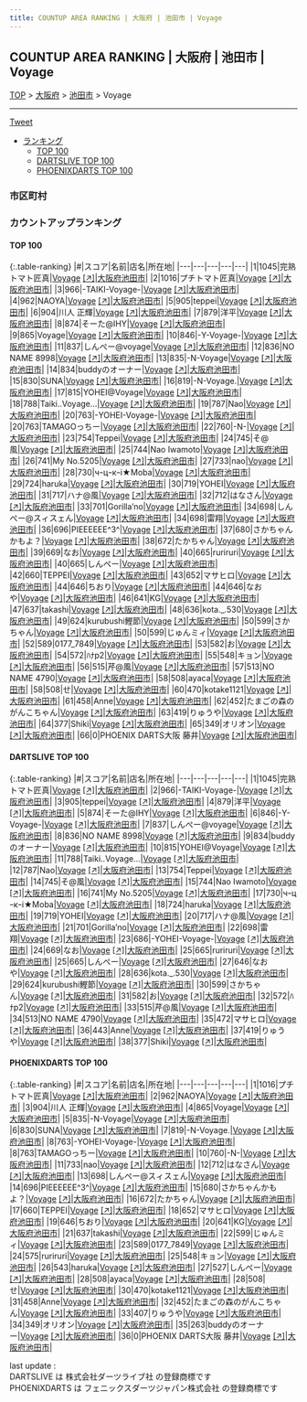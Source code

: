 ```yaml
---
title: COUNTUP AREA RANKING | 大阪府 | 池田市 | Voyage
---
```

## COUNTUP AREA RANKING | 大阪府 | 池田市 | Voyage

[TOP](/darts/rank/) > [大阪府](/darts/rank/大阪府/) > [池田市](/darts/rank/大阪府/池田市/) > Voyage

___

<a href="https://twitter.com/share?ref_src=twsrc%5Etfw" data-text="COUNTUP AREA RANKING | 大阪府池田市Voyage" class="twitter-share-button" data-hashtags="DARTSLIVE,PHOENIXDARTS,darts,ダーツ" data-show-count="false">Tweet</a>

* [ランキング](#カウントアップランキング)
    * [TOP 100](#top-100)
    * [DARTSLIVE TOP 100](#dartslive-top-100)
    * [PHOENIXDARTS TOP 100](#phoenixdarts-top-100)

### 市区町村

<ul>

</ul>

### カウントアップランキング

#### TOP 100



{:.table-ranking}
|#|スコア|名前|店名|所在地|
|---|---|---|---|---|
|1|1045|<span class="rank-name-dl">完熟トマト匠真</span>|<a href="/darts/rank/shops/df0504c7e46f555c0d9b047a20a7ba1e.html">Voyage</a> <a href="https://search.dartslive.com/jp/shop/df0504c7e46f555c0d9b047a20a7ba1e">[↗]</a>|<a href="/darts/rank/大阪府/池田市">大阪府池田市</a>|
|2|1016|<span class="rank-name-pd">プチトマト匠真</span>|<a href="/darts/rank/shops/91760.html">Voyage</a> <a href="https://vs.phoenixdarts.com/jp/shop/shopDetailInfo/s_91760?s_seq=91760">[↗]</a>|<a href="/darts/rank/大阪府/池田市">大阪府池田市</a>|
|3|966|<span class="rank-name-dl">-TAIKI-Voyage-</span>|<a href="/darts/rank/shops/df0504c7e46f555c0d9b047a20a7ba1e.html">Voyage</a> <a href="https://search.dartslive.com/jp/shop/df0504c7e46f555c0d9b047a20a7ba1e">[↗]</a>|<a href="/darts/rank/大阪府/池田市">大阪府池田市</a>|
|4|962|<span class="rank-name-pd">NAOYA</span>|<a href="/darts/rank/shops/91760.html">Voyage</a> <a href="https://vs.phoenixdarts.com/jp/shop/shopDetailInfo/s_91760?s_seq=91760">[↗]</a>|<a href="/darts/rank/大阪府/池田市">大阪府池田市</a>|
|5|905|<span class="rank-name-dl">teppei</span>|<a href="/darts/rank/shops/df0504c7e46f555c0d9b047a20a7ba1e.html">Voyage</a> <a href="https://search.dartslive.com/jp/shop/df0504c7e46f555c0d9b047a20a7ba1e">[↗]</a>|<a href="/darts/rank/大阪府/池田市">大阪府池田市</a>|
|6|904|<span class="rank-name-pd"><span class="pro-icon-pd"></span>川人 正輝</span>|<a href="/darts/rank/shops/91760.html">Voyage</a> <a href="https://vs.phoenixdarts.com/jp/shop/shopDetailInfo/s_91760?s_seq=91760">[↗]</a>|<a href="/darts/rank/大阪府/池田市">大阪府池田市</a>|
|7|879|<span class="rank-name-dl">洋平</span>|<a href="/darts/rank/shops/df0504c7e46f555c0d9b047a20a7ba1e.html">Voyage</a> <a href="https://search.dartslive.com/jp/shop/df0504c7e46f555c0d9b047a20a7ba1e">[↗]</a>|<a href="/darts/rank/大阪府/池田市">大阪府池田市</a>|
|8|874|<span class="rank-name-dl">そーた@IHY</span>|<a href="/darts/rank/shops/df0504c7e46f555c0d9b047a20a7ba1e.html">Voyage</a> <a href="https://search.dartslive.com/jp/shop/df0504c7e46f555c0d9b047a20a7ba1e">[↗]</a>|<a href="/darts/rank/大阪府/池田市">大阪府池田市</a>|
|9|865|<span class="rank-name-pd">Voyage</span>|<a href="/darts/rank/shops/91760.html">Voyage</a> <a href="https://vs.phoenixdarts.com/jp/shop/shopDetailInfo/s_91760?s_seq=91760">[↗]</a>|<a href="/darts/rank/大阪府/池田市">大阪府池田市</a>|
|10|846|<span class="rank-name-dl">-Y-Voyage-</span>|<a href="/darts/rank/shops/df0504c7e46f555c0d9b047a20a7ba1e.html">Voyage</a> <a href="https://search.dartslive.com/jp/shop/df0504c7e46f555c0d9b047a20a7ba1e">[↗]</a>|<a href="/darts/rank/大阪府/池田市">大阪府池田市</a>|
|11|837|<span class="rank-name-dl">しんぺー@voyage</span>|<a href="/darts/rank/shops/df0504c7e46f555c0d9b047a20a7ba1e.html">Voyage</a> <a href="https://search.dartslive.com/jp/shop/df0504c7e46f555c0d9b047a20a7ba1e">[↗]</a>|<a href="/darts/rank/大阪府/池田市">大阪府池田市</a>|
|12|836|<span class="rank-name-dl">NO NAME 8998</span>|<a href="/darts/rank/shops/df0504c7e46f555c0d9b047a20a7ba1e.html">Voyage</a> <a href="https://search.dartslive.com/jp/shop/df0504c7e46f555c0d9b047a20a7ba1e">[↗]</a>|<a href="/darts/rank/大阪府/池田市">大阪府池田市</a>|
|13|835|<span class="rank-name-pd">-N-Voyage</span>|<a href="/darts/rank/shops/91760.html">Voyage</a> <a href="https://vs.phoenixdarts.com/jp/shop/shopDetailInfo/s_91760?s_seq=91760">[↗]</a>|<a href="/darts/rank/大阪府/池田市">大阪府池田市</a>|
|14|834|<span class="rank-name-dl">buddyのオーナー</span>|<a href="/darts/rank/shops/df0504c7e46f555c0d9b047a20a7ba1e.html">Voyage</a> <a href="https://search.dartslive.com/jp/shop/df0504c7e46f555c0d9b047a20a7ba1e">[↗]</a>|<a href="/darts/rank/大阪府/池田市">大阪府池田市</a>|
|15|830|<span class="rank-name-pd">SUNA</span>|<a href="/darts/rank/shops/91760.html">Voyage</a> <a href="https://vs.phoenixdarts.com/jp/shop/shopDetailInfo/s_91760?s_seq=91760">[↗]</a>|<a href="/darts/rank/大阪府/池田市">大阪府池田市</a>|
|16|819|<span class="rank-name-pd">-N-Voyage.</span>|<a href="/darts/rank/shops/91760.html">Voyage</a> <a href="https://vs.phoenixdarts.com/jp/shop/shopDetailInfo/s_91760?s_seq=91760">[↗]</a>|<a href="/darts/rank/大阪府/池田市">大阪府池田市</a>|
|17|815|<span class="rank-name-dl">YOHEI@Voyage</span>|<a href="/darts/rank/shops/df0504c7e46f555c0d9b047a20a7ba1e.html">Voyage</a> <a href="https://search.dartslive.com/jp/shop/df0504c7e46f555c0d9b047a20a7ba1e">[↗]</a>|<a href="/darts/rank/大阪府/池田市">大阪府池田市</a>|
|18|788|<span class="rank-name-dl">Taiki..Voyage...</span>|<a href="/darts/rank/shops/df0504c7e46f555c0d9b047a20a7ba1e.html">Voyage</a> <a href="https://search.dartslive.com/jp/shop/df0504c7e46f555c0d9b047a20a7ba1e">[↗]</a>|<a href="/darts/rank/大阪府/池田市">大阪府池田市</a>|
|19|787|<span class="rank-name-dl">Nao</span>|<a href="/darts/rank/shops/df0504c7e46f555c0d9b047a20a7ba1e.html">Voyage</a> <a href="https://search.dartslive.com/jp/shop/df0504c7e46f555c0d9b047a20a7ba1e">[↗]</a>|<a href="/darts/rank/大阪府/池田市">大阪府池田市</a>|
|20|763|<span class="rank-name-pd">-YOHEI-Voyage-</span>|<a href="/darts/rank/shops/91760.html">Voyage</a> <a href="https://vs.phoenixdarts.com/jp/shop/shopDetailInfo/s_91760?s_seq=91760">[↗]</a>|<a href="/darts/rank/大阪府/池田市">大阪府池田市</a>|
|20|763|<span class="rank-name-pd">TAMAGOっちー</span>|<a href="/darts/rank/shops/91760.html">Voyage</a> <a href="https://vs.phoenixdarts.com/jp/shop/shopDetailInfo/s_91760?s_seq=91760">[↗]</a>|<a href="/darts/rank/大阪府/池田市">大阪府池田市</a>|
|22|760|<span class="rank-name-pd">-N-</span>|<a href="/darts/rank/shops/91760.html">Voyage</a> <a href="https://vs.phoenixdarts.com/jp/shop/shopDetailInfo/s_91760?s_seq=91760">[↗]</a>|<a href="/darts/rank/大阪府/池田市">大阪府池田市</a>|
|23|754|<span class="rank-name-dl">Teppei</span>|<a href="/darts/rank/shops/df0504c7e46f555c0d9b047a20a7ba1e.html">Voyage</a> <a href="https://search.dartslive.com/jp/shop/df0504c7e46f555c0d9b047a20a7ba1e">[↗]</a>|<a href="/darts/rank/大阪府/池田市">大阪府池田市</a>|
|24|745|<span class="rank-name-dl">そ@風</span>|<a href="/darts/rank/shops/df0504c7e46f555c0d9b047a20a7ba1e.html">Voyage</a> <a href="https://search.dartslive.com/jp/shop/df0504c7e46f555c0d9b047a20a7ba1e">[↗]</a>|<a href="/darts/rank/大阪府/池田市">大阪府池田市</a>|
|25|744|<span class="rank-name-dl">Nao Iwamoto</span>|<a href="/darts/rank/shops/df0504c7e46f555c0d9b047a20a7ba1e.html">Voyage</a> <a href="https://search.dartslive.com/jp/shop/df0504c7e46f555c0d9b047a20a7ba1e">[↗]</a>|<a href="/darts/rank/大阪府/池田市">大阪府池田市</a>|
|26|741|<span class="rank-name-dl">My No.5205</span>|<a href="/darts/rank/shops/df0504c7e46f555c0d9b047a20a7ba1e.html">Voyage</a> <a href="https://search.dartslive.com/jp/shop/df0504c7e46f555c0d9b047a20a7ba1e">[↗]</a>|<a href="/darts/rank/大阪府/池田市">大阪府池田市</a>|
|27|733|<span class="rank-name-pd">nao</span>|<a href="/darts/rank/shops/91760.html">Voyage</a> <a href="https://vs.phoenixdarts.com/jp/shop/shopDetailInfo/s_91760?s_seq=91760">[↗]</a>|<a href="/darts/rank/大阪府/池田市">大阪府池田市</a>|
|28|730|<span class="rank-name-dl">чｰцｰкｰi★Moba</span>|<a href="/darts/rank/shops/df0504c7e46f555c0d9b047a20a7ba1e.html">Voyage</a> <a href="https://search.dartslive.com/jp/shop/df0504c7e46f555c0d9b047a20a7ba1e">[↗]</a>|<a href="/darts/rank/大阪府/池田市">大阪府池田市</a>|
|29|724|<span class="rank-name-dl">haruka</span>|<a href="/darts/rank/shops/df0504c7e46f555c0d9b047a20a7ba1e.html">Voyage</a> <a href="https://search.dartslive.com/jp/shop/df0504c7e46f555c0d9b047a20a7ba1e">[↗]</a>|<a href="/darts/rank/大阪府/池田市">大阪府池田市</a>|
|30|719|<span class="rank-name-dl">YOHEI</span>|<a href="/darts/rank/shops/df0504c7e46f555c0d9b047a20a7ba1e.html">Voyage</a> <a href="https://search.dartslive.com/jp/shop/df0504c7e46f555c0d9b047a20a7ba1e">[↗]</a>|<a href="/darts/rank/大阪府/池田市">大阪府池田市</a>|
|31|717|<span class="rank-name-dl">ハナ@風</span>|<a href="/darts/rank/shops/df0504c7e46f555c0d9b047a20a7ba1e.html">Voyage</a> <a href="https://search.dartslive.com/jp/shop/df0504c7e46f555c0d9b047a20a7ba1e">[↗]</a>|<a href="/darts/rank/大阪府/池田市">大阪府池田市</a>|
|32|712|<span class="rank-name-pd">はなさん</span>|<a href="/darts/rank/shops/91760.html">Voyage</a> <a href="https://vs.phoenixdarts.com/jp/shop/shopDetailInfo/s_91760?s_seq=91760">[↗]</a>|<a href="/darts/rank/大阪府/池田市">大阪府池田市</a>|
|33|701|<span class="rank-name-dl">Gorilla’no</span>|<a href="/darts/rank/shops/df0504c7e46f555c0d9b047a20a7ba1e.html">Voyage</a> <a href="https://search.dartslive.com/jp/shop/df0504c7e46f555c0d9b047a20a7ba1e">[↗]</a>|<a href="/darts/rank/大阪府/池田市">大阪府池田市</a>|
|34|698|<span class="rank-name-pd">しんぺー@スィスェん</span>|<a href="/darts/rank/shops/91760.html">Voyage</a> <a href="https://vs.phoenixdarts.com/jp/shop/shopDetailInfo/s_91760?s_seq=91760">[↗]</a>|<a href="/darts/rank/大阪府/池田市">大阪府池田市</a>|
|34|698|<span class="rank-name-dl">雷翔</span>|<a href="/darts/rank/shops/df0504c7e46f555c0d9b047a20a7ba1e.html">Voyage</a> <a href="https://search.dartslive.com/jp/shop/df0504c7e46f555c0d9b047a20a7ba1e">[↗]</a>|<a href="/darts/rank/大阪府/池田市">大阪府池田市</a>|
|36|696|<span class="rank-name-pd">PIEEEEEE^3^</span>|<a href="/darts/rank/shops/91760.html">Voyage</a> <a href="https://vs.phoenixdarts.com/jp/shop/shopDetailInfo/s_91760?s_seq=91760">[↗]</a>|<a href="/darts/rank/大阪府/池田市">大阪府池田市</a>|
|37|680|<span class="rank-name-pd">さかちゃんかもよ？</span>|<a href="/darts/rank/shops/91760.html">Voyage</a> <a href="https://vs.phoenixdarts.com/jp/shop/shopDetailInfo/s_91760?s_seq=91760">[↗]</a>|<a href="/darts/rank/大阪府/池田市">大阪府池田市</a>|
|38|672|<span class="rank-name-pd">たかちゃん</span>|<a href="/darts/rank/shops/91760.html">Voyage</a> <a href="https://vs.phoenixdarts.com/jp/shop/shopDetailInfo/s_91760?s_seq=91760">[↗]</a>|<a href="/darts/rank/大阪府/池田市">大阪府池田市</a>|
|39|669|<span class="rank-name-dl">なお</span>|<a href="/darts/rank/shops/df0504c7e46f555c0d9b047a20a7ba1e.html">Voyage</a> <a href="https://search.dartslive.com/jp/shop/df0504c7e46f555c0d9b047a20a7ba1e">[↗]</a>|<a href="/darts/rank/大阪府/池田市">大阪府池田市</a>|
|40|665|<span class="rank-name-dl">ruriruri</span>|<a href="/darts/rank/shops/df0504c7e46f555c0d9b047a20a7ba1e.html">Voyage</a> <a href="https://search.dartslive.com/jp/shop/df0504c7e46f555c0d9b047a20a7ba1e">[↗]</a>|<a href="/darts/rank/大阪府/池田市">大阪府池田市</a>|
|40|665|<span class="rank-name-dl">しんぺー</span>|<a href="/darts/rank/shops/df0504c7e46f555c0d9b047a20a7ba1e.html">Voyage</a> <a href="https://search.dartslive.com/jp/shop/df0504c7e46f555c0d9b047a20a7ba1e">[↗]</a>|<a href="/darts/rank/大阪府/池田市">大阪府池田市</a>|
|42|660|<span class="rank-name-pd">TEPPEI</span>|<a href="/darts/rank/shops/91760.html">Voyage</a> <a href="https://vs.phoenixdarts.com/jp/shop/shopDetailInfo/s_91760?s_seq=91760">[↗]</a>|<a href="/darts/rank/大阪府/池田市">大阪府池田市</a>|
|43|652|<span class="rank-name-pd">マサヒロ</span>|<a href="/darts/rank/shops/91760.html">Voyage</a> <a href="https://vs.phoenixdarts.com/jp/shop/shopDetailInfo/s_91760?s_seq=91760">[↗]</a>|<a href="/darts/rank/大阪府/池田市">大阪府池田市</a>|
|44|646|<span class="rank-name-pd">ちおり</span>|<a href="/darts/rank/shops/91760.html">Voyage</a> <a href="https://vs.phoenixdarts.com/jp/shop/shopDetailInfo/s_91760?s_seq=91760">[↗]</a>|<a href="/darts/rank/大阪府/池田市">大阪府池田市</a>|
|44|646|<span class="rank-name-dl">なおや</span>|<a href="/darts/rank/shops/df0504c7e46f555c0d9b047a20a7ba1e.html">Voyage</a> <a href="https://search.dartslive.com/jp/shop/df0504c7e46f555c0d9b047a20a7ba1e">[↗]</a>|<a href="/darts/rank/大阪府/池田市">大阪府池田市</a>|
|46|641|<span class="rank-name-pd">KG</span>|<a href="/darts/rank/shops/91760.html">Voyage</a> <a href="https://vs.phoenixdarts.com/jp/shop/shopDetailInfo/s_91760?s_seq=91760">[↗]</a>|<a href="/darts/rank/大阪府/池田市">大阪府池田市</a>|
|47|637|<span class="rank-name-pd">takashi</span>|<a href="/darts/rank/shops/91760.html">Voyage</a> <a href="https://vs.phoenixdarts.com/jp/shop/shopDetailInfo/s_91760?s_seq=91760">[↗]</a>|<a href="/darts/rank/大阪府/池田市">大阪府池田市</a>|
|48|636|<span class="rank-name-dl">kota._.530</span>|<a href="/darts/rank/shops/df0504c7e46f555c0d9b047a20a7ba1e.html">Voyage</a> <a href="https://search.dartslive.com/jp/shop/df0504c7e46f555c0d9b047a20a7ba1e">[↗]</a>|<a href="/darts/rank/大阪府/池田市">大阪府池田市</a>|
|49|624|<span class="rank-name-dl">kurubushi鰹節</span>|<a href="/darts/rank/shops/df0504c7e46f555c0d9b047a20a7ba1e.html">Voyage</a> <a href="https://search.dartslive.com/jp/shop/df0504c7e46f555c0d9b047a20a7ba1e">[↗]</a>|<a href="/darts/rank/大阪府/池田市">大阪府池田市</a>|
|50|599|<span class="rank-name-dl">さかちゃん</span>|<a href="/darts/rank/shops/df0504c7e46f555c0d9b047a20a7ba1e.html">Voyage</a> <a href="https://search.dartslive.com/jp/shop/df0504c7e46f555c0d9b047a20a7ba1e">[↗]</a>|<a href="/darts/rank/大阪府/池田市">大阪府池田市</a>|
|50|599|<span class="rank-name-pd">じゅんミィ</span>|<a href="/darts/rank/shops/91760.html">Voyage</a> <a href="https://vs.phoenixdarts.com/jp/shop/shopDetailInfo/s_91760?s_seq=91760">[↗]</a>|<a href="/darts/rank/大阪府/池田市">大阪府池田市</a>|
|52|589|<span class="rank-name-pd">0177_7849</span>|<a href="/darts/rank/shops/91760.html">Voyage</a> <a href="https://vs.phoenixdarts.com/jp/shop/shopDetailInfo/s_91760?s_seq=91760">[↗]</a>|<a href="/darts/rank/大阪府/池田市">大阪府池田市</a>|
|53|582|<span class="rank-name-dl">お</span>|<a href="/darts/rank/shops/df0504c7e46f555c0d9b047a20a7ba1e.html">Voyage</a> <a href="https://search.dartslive.com/jp/shop/df0504c7e46f555c0d9b047a20a7ba1e">[↗]</a>|<a href="/darts/rank/大阪府/池田市">大阪府池田市</a>|
|54|572|<span class="rank-name-dl">ﾊﾅp2</span>|<a href="/darts/rank/shops/df0504c7e46f555c0d9b047a20a7ba1e.html">Voyage</a> <a href="https://search.dartslive.com/jp/shop/df0504c7e46f555c0d9b047a20a7ba1e">[↗]</a>|<a href="/darts/rank/大阪府/池田市">大阪府池田市</a>|
|55|548|<span class="rank-name-pd">キョン</span>|<a href="/darts/rank/shops/91760.html">Voyage</a> <a href="https://vs.phoenixdarts.com/jp/shop/shopDetailInfo/s_91760?s_seq=91760">[↗]</a>|<a href="/darts/rank/大阪府/池田市">大阪府池田市</a>|
|56|515|<span class="rank-name-dl">芹@風</span>|<a href="/darts/rank/shops/df0504c7e46f555c0d9b047a20a7ba1e.html">Voyage</a> <a href="https://search.dartslive.com/jp/shop/df0504c7e46f555c0d9b047a20a7ba1e">[↗]</a>|<a href="/darts/rank/大阪府/池田市">大阪府池田市</a>|
|57|513|<span class="rank-name-dl">NO NAME 4790</span>|<a href="/darts/rank/shops/df0504c7e46f555c0d9b047a20a7ba1e.html">Voyage</a> <a href="https://search.dartslive.com/jp/shop/df0504c7e46f555c0d9b047a20a7ba1e">[↗]</a>|<a href="/darts/rank/大阪府/池田市">大阪府池田市</a>|
|58|508|<span class="rank-name-pd">ayaca</span>|<a href="/darts/rank/shops/91760.html">Voyage</a> <a href="https://vs.phoenixdarts.com/jp/shop/shopDetailInfo/s_91760?s_seq=91760">[↗]</a>|<a href="/darts/rank/大阪府/池田市">大阪府池田市</a>|
|58|508|<span class="rank-name-pd">せ</span>|<a href="/darts/rank/shops/91760.html">Voyage</a> <a href="https://vs.phoenixdarts.com/jp/shop/shopDetailInfo/s_91760?s_seq=91760">[↗]</a>|<a href="/darts/rank/大阪府/池田市">大阪府池田市</a>|
|60|470|<span class="rank-name-pd">kotake1121</span>|<a href="/darts/rank/shops/91760.html">Voyage</a> <a href="https://vs.phoenixdarts.com/jp/shop/shopDetailInfo/s_91760?s_seq=91760">[↗]</a>|<a href="/darts/rank/大阪府/池田市">大阪府池田市</a>|
|61|458|<span class="rank-name-pd">Anne</span>|<a href="/darts/rank/shops/91760.html">Voyage</a> <a href="https://vs.phoenixdarts.com/jp/shop/shopDetailInfo/s_91760?s_seq=91760">[↗]</a>|<a href="/darts/rank/大阪府/池田市">大阪府池田市</a>|
|62|452|<span class="rank-name-pd">たまごの森のがんこちゃん</span>|<a href="/darts/rank/shops/91760.html">Voyage</a> <a href="https://vs.phoenixdarts.com/jp/shop/shopDetailInfo/s_91760?s_seq=91760">[↗]</a>|<a href="/darts/rank/大阪府/池田市">大阪府池田市</a>|
|63|419|<span class="rank-name-dl">りゅうや</span>|<a href="/darts/rank/shops/df0504c7e46f555c0d9b047a20a7ba1e.html">Voyage</a> <a href="https://search.dartslive.com/jp/shop/df0504c7e46f555c0d9b047a20a7ba1e">[↗]</a>|<a href="/darts/rank/大阪府/池田市">大阪府池田市</a>|
|64|377|<span class="rank-name-dl">Shiki</span>|<a href="/darts/rank/shops/df0504c7e46f555c0d9b047a20a7ba1e.html">Voyage</a> <a href="https://search.dartslive.com/jp/shop/df0504c7e46f555c0d9b047a20a7ba1e">[↗]</a>|<a href="/darts/rank/大阪府/池田市">大阪府池田市</a>|
|65|349|<span class="rank-name-pd">オリオン</span>|<a href="/darts/rank/shops/91760.html">Voyage</a> <a href="https://vs.phoenixdarts.com/jp/shop/shopDetailInfo/s_91760?s_seq=91760">[↗]</a>|<a href="/darts/rank/大阪府/池田市">大阪府池田市</a>|
|66|0|<span class="rank-name-pd">PHOENIX DARTS大阪 藤井</span>|<a href="/darts/rank/shops/91760.html">Voyage</a> <a href="https://vs.phoenixdarts.com/jp/shop/shopDetailInfo/s_91760?s_seq=91760">[↗]</a>|<a href="/darts/rank/大阪府/池田市">大阪府池田市</a>|


#### DARTSLIVE TOP 100



{:.table-ranking}
|#|スコア|名前|店名|所在地|
|---|---|---|---|---|
|1|1045|<span class="rank-name-dl">完熟トマト匠真</span>|<a href="/darts/rank/shops/df0504c7e46f555c0d9b047a20a7ba1e.html">Voyage</a> <a href="https://search.dartslive.com/jp/shop/df0504c7e46f555c0d9b047a20a7ba1e">[↗]</a>|<a href="/darts/rank/大阪府/池田市">大阪府池田市</a>|
|2|966|<span class="rank-name-dl">-TAIKI-Voyage-</span>|<a href="/darts/rank/shops/df0504c7e46f555c0d9b047a20a7ba1e.html">Voyage</a> <a href="https://search.dartslive.com/jp/shop/df0504c7e46f555c0d9b047a20a7ba1e">[↗]</a>|<a href="/darts/rank/大阪府/池田市">大阪府池田市</a>|
|3|905|<span class="rank-name-dl">teppei</span>|<a href="/darts/rank/shops/df0504c7e46f555c0d9b047a20a7ba1e.html">Voyage</a> <a href="https://search.dartslive.com/jp/shop/df0504c7e46f555c0d9b047a20a7ba1e">[↗]</a>|<a href="/darts/rank/大阪府/池田市">大阪府池田市</a>|
|4|879|<span class="rank-name-dl">洋平</span>|<a href="/darts/rank/shops/df0504c7e46f555c0d9b047a20a7ba1e.html">Voyage</a> <a href="https://search.dartslive.com/jp/shop/df0504c7e46f555c0d9b047a20a7ba1e">[↗]</a>|<a href="/darts/rank/大阪府/池田市">大阪府池田市</a>|
|5|874|<span class="rank-name-dl">そーた@IHY</span>|<a href="/darts/rank/shops/df0504c7e46f555c0d9b047a20a7ba1e.html">Voyage</a> <a href="https://search.dartslive.com/jp/shop/df0504c7e46f555c0d9b047a20a7ba1e">[↗]</a>|<a href="/darts/rank/大阪府/池田市">大阪府池田市</a>|
|6|846|<span class="rank-name-dl">-Y-Voyage-</span>|<a href="/darts/rank/shops/df0504c7e46f555c0d9b047a20a7ba1e.html">Voyage</a> <a href="https://search.dartslive.com/jp/shop/df0504c7e46f555c0d9b047a20a7ba1e">[↗]</a>|<a href="/darts/rank/大阪府/池田市">大阪府池田市</a>|
|7|837|<span class="rank-name-dl">しんぺー@voyage</span>|<a href="/darts/rank/shops/df0504c7e46f555c0d9b047a20a7ba1e.html">Voyage</a> <a href="https://search.dartslive.com/jp/shop/df0504c7e46f555c0d9b047a20a7ba1e">[↗]</a>|<a href="/darts/rank/大阪府/池田市">大阪府池田市</a>|
|8|836|<span class="rank-name-dl">NO NAME 8998</span>|<a href="/darts/rank/shops/df0504c7e46f555c0d9b047a20a7ba1e.html">Voyage</a> <a href="https://search.dartslive.com/jp/shop/df0504c7e46f555c0d9b047a20a7ba1e">[↗]</a>|<a href="/darts/rank/大阪府/池田市">大阪府池田市</a>|
|9|834|<span class="rank-name-dl">buddyのオーナー</span>|<a href="/darts/rank/shops/df0504c7e46f555c0d9b047a20a7ba1e.html">Voyage</a> <a href="https://search.dartslive.com/jp/shop/df0504c7e46f555c0d9b047a20a7ba1e">[↗]</a>|<a href="/darts/rank/大阪府/池田市">大阪府池田市</a>|
|10|815|<span class="rank-name-dl">YOHEI@Voyage</span>|<a href="/darts/rank/shops/df0504c7e46f555c0d9b047a20a7ba1e.html">Voyage</a> <a href="https://search.dartslive.com/jp/shop/df0504c7e46f555c0d9b047a20a7ba1e">[↗]</a>|<a href="/darts/rank/大阪府/池田市">大阪府池田市</a>|
|11|788|<span class="rank-name-dl">Taiki..Voyage...</span>|<a href="/darts/rank/shops/df0504c7e46f555c0d9b047a20a7ba1e.html">Voyage</a> <a href="https://search.dartslive.com/jp/shop/df0504c7e46f555c0d9b047a20a7ba1e">[↗]</a>|<a href="/darts/rank/大阪府/池田市">大阪府池田市</a>|
|12|787|<span class="rank-name-dl">Nao</span>|<a href="/darts/rank/shops/df0504c7e46f555c0d9b047a20a7ba1e.html">Voyage</a> <a href="https://search.dartslive.com/jp/shop/df0504c7e46f555c0d9b047a20a7ba1e">[↗]</a>|<a href="/darts/rank/大阪府/池田市">大阪府池田市</a>|
|13|754|<span class="rank-name-dl">Teppei</span>|<a href="/darts/rank/shops/df0504c7e46f555c0d9b047a20a7ba1e.html">Voyage</a> <a href="https://search.dartslive.com/jp/shop/df0504c7e46f555c0d9b047a20a7ba1e">[↗]</a>|<a href="/darts/rank/大阪府/池田市">大阪府池田市</a>|
|14|745|<span class="rank-name-dl">そ@風</span>|<a href="/darts/rank/shops/df0504c7e46f555c0d9b047a20a7ba1e.html">Voyage</a> <a href="https://search.dartslive.com/jp/shop/df0504c7e46f555c0d9b047a20a7ba1e">[↗]</a>|<a href="/darts/rank/大阪府/池田市">大阪府池田市</a>|
|15|744|<span class="rank-name-dl">Nao Iwamoto</span>|<a href="/darts/rank/shops/df0504c7e46f555c0d9b047a20a7ba1e.html">Voyage</a> <a href="https://search.dartslive.com/jp/shop/df0504c7e46f555c0d9b047a20a7ba1e">[↗]</a>|<a href="/darts/rank/大阪府/池田市">大阪府池田市</a>|
|16|741|<span class="rank-name-dl">My No.5205</span>|<a href="/darts/rank/shops/df0504c7e46f555c0d9b047a20a7ba1e.html">Voyage</a> <a href="https://search.dartslive.com/jp/shop/df0504c7e46f555c0d9b047a20a7ba1e">[↗]</a>|<a href="/darts/rank/大阪府/池田市">大阪府池田市</a>|
|17|730|<span class="rank-name-dl">чｰцｰкｰi★Moba</span>|<a href="/darts/rank/shops/df0504c7e46f555c0d9b047a20a7ba1e.html">Voyage</a> <a href="https://search.dartslive.com/jp/shop/df0504c7e46f555c0d9b047a20a7ba1e">[↗]</a>|<a href="/darts/rank/大阪府/池田市">大阪府池田市</a>|
|18|724|<span class="rank-name-dl">haruka</span>|<a href="/darts/rank/shops/df0504c7e46f555c0d9b047a20a7ba1e.html">Voyage</a> <a href="https://search.dartslive.com/jp/shop/df0504c7e46f555c0d9b047a20a7ba1e">[↗]</a>|<a href="/darts/rank/大阪府/池田市">大阪府池田市</a>|
|19|719|<span class="rank-name-dl">YOHEI</span>|<a href="/darts/rank/shops/df0504c7e46f555c0d9b047a20a7ba1e.html">Voyage</a> <a href="https://search.dartslive.com/jp/shop/df0504c7e46f555c0d9b047a20a7ba1e">[↗]</a>|<a href="/darts/rank/大阪府/池田市">大阪府池田市</a>|
|20|717|<span class="rank-name-dl">ハナ@風</span>|<a href="/darts/rank/shops/df0504c7e46f555c0d9b047a20a7ba1e.html">Voyage</a> <a href="https://search.dartslive.com/jp/shop/df0504c7e46f555c0d9b047a20a7ba1e">[↗]</a>|<a href="/darts/rank/大阪府/池田市">大阪府池田市</a>|
|21|701|<span class="rank-name-dl">Gorilla’no</span>|<a href="/darts/rank/shops/df0504c7e46f555c0d9b047a20a7ba1e.html">Voyage</a> <a href="https://search.dartslive.com/jp/shop/df0504c7e46f555c0d9b047a20a7ba1e">[↗]</a>|<a href="/darts/rank/大阪府/池田市">大阪府池田市</a>|
|22|698|<span class="rank-name-dl">雷翔</span>|<a href="/darts/rank/shops/df0504c7e46f555c0d9b047a20a7ba1e.html">Voyage</a> <a href="https://search.dartslive.com/jp/shop/df0504c7e46f555c0d9b047a20a7ba1e">[↗]</a>|<a href="/darts/rank/大阪府/池田市">大阪府池田市</a>|
|23|686|<span class="rank-name-dl">-YOHEI-Voyage-</span>|<a href="/darts/rank/shops/df0504c7e46f555c0d9b047a20a7ba1e.html">Voyage</a> <a href="https://search.dartslive.com/jp/shop/df0504c7e46f555c0d9b047a20a7ba1e">[↗]</a>|<a href="/darts/rank/大阪府/池田市">大阪府池田市</a>|
|24|669|<span class="rank-name-dl">なお</span>|<a href="/darts/rank/shops/df0504c7e46f555c0d9b047a20a7ba1e.html">Voyage</a> <a href="https://search.dartslive.com/jp/shop/df0504c7e46f555c0d9b047a20a7ba1e">[↗]</a>|<a href="/darts/rank/大阪府/池田市">大阪府池田市</a>|
|25|665|<span class="rank-name-dl">ruriruri</span>|<a href="/darts/rank/shops/df0504c7e46f555c0d9b047a20a7ba1e.html">Voyage</a> <a href="https://search.dartslive.com/jp/shop/df0504c7e46f555c0d9b047a20a7ba1e">[↗]</a>|<a href="/darts/rank/大阪府/池田市">大阪府池田市</a>|
|25|665|<span class="rank-name-dl">しんぺー</span>|<a href="/darts/rank/shops/df0504c7e46f555c0d9b047a20a7ba1e.html">Voyage</a> <a href="https://search.dartslive.com/jp/shop/df0504c7e46f555c0d9b047a20a7ba1e">[↗]</a>|<a href="/darts/rank/大阪府/池田市">大阪府池田市</a>|
|27|646|<span class="rank-name-dl">なおや</span>|<a href="/darts/rank/shops/df0504c7e46f555c0d9b047a20a7ba1e.html">Voyage</a> <a href="https://search.dartslive.com/jp/shop/df0504c7e46f555c0d9b047a20a7ba1e">[↗]</a>|<a href="/darts/rank/大阪府/池田市">大阪府池田市</a>|
|28|636|<span class="rank-name-dl">kota._.530</span>|<a href="/darts/rank/shops/df0504c7e46f555c0d9b047a20a7ba1e.html">Voyage</a> <a href="https://search.dartslive.com/jp/shop/df0504c7e46f555c0d9b047a20a7ba1e">[↗]</a>|<a href="/darts/rank/大阪府/池田市">大阪府池田市</a>|
|29|624|<span class="rank-name-dl">kurubushi鰹節</span>|<a href="/darts/rank/shops/df0504c7e46f555c0d9b047a20a7ba1e.html">Voyage</a> <a href="https://search.dartslive.com/jp/shop/df0504c7e46f555c0d9b047a20a7ba1e">[↗]</a>|<a href="/darts/rank/大阪府/池田市">大阪府池田市</a>|
|30|599|<span class="rank-name-dl">さかちゃん</span>|<a href="/darts/rank/shops/df0504c7e46f555c0d9b047a20a7ba1e.html">Voyage</a> <a href="https://search.dartslive.com/jp/shop/df0504c7e46f555c0d9b047a20a7ba1e">[↗]</a>|<a href="/darts/rank/大阪府/池田市">大阪府池田市</a>|
|31|582|<span class="rank-name-dl">お</span>|<a href="/darts/rank/shops/df0504c7e46f555c0d9b047a20a7ba1e.html">Voyage</a> <a href="https://search.dartslive.com/jp/shop/df0504c7e46f555c0d9b047a20a7ba1e">[↗]</a>|<a href="/darts/rank/大阪府/池田市">大阪府池田市</a>|
|32|572|<span class="rank-name-dl">ﾊﾅp2</span>|<a href="/darts/rank/shops/df0504c7e46f555c0d9b047a20a7ba1e.html">Voyage</a> <a href="https://search.dartslive.com/jp/shop/df0504c7e46f555c0d9b047a20a7ba1e">[↗]</a>|<a href="/darts/rank/大阪府/池田市">大阪府池田市</a>|
|33|515|<span class="rank-name-dl">芹@風</span>|<a href="/darts/rank/shops/df0504c7e46f555c0d9b047a20a7ba1e.html">Voyage</a> <a href="https://search.dartslive.com/jp/shop/df0504c7e46f555c0d9b047a20a7ba1e">[↗]</a>|<a href="/darts/rank/大阪府/池田市">大阪府池田市</a>|
|34|513|<span class="rank-name-dl">NO NAME 4790</span>|<a href="/darts/rank/shops/df0504c7e46f555c0d9b047a20a7ba1e.html">Voyage</a> <a href="https://search.dartslive.com/jp/shop/df0504c7e46f555c0d9b047a20a7ba1e">[↗]</a>|<a href="/darts/rank/大阪府/池田市">大阪府池田市</a>|
|35|472|<span class="rank-name-dl">マサヒロ</span>|<a href="/darts/rank/shops/df0504c7e46f555c0d9b047a20a7ba1e.html">Voyage</a> <a href="https://search.dartslive.com/jp/shop/df0504c7e46f555c0d9b047a20a7ba1e">[↗]</a>|<a href="/darts/rank/大阪府/池田市">大阪府池田市</a>|
|36|443|<span class="rank-name-dl">Anne</span>|<a href="/darts/rank/shops/df0504c7e46f555c0d9b047a20a7ba1e.html">Voyage</a> <a href="https://search.dartslive.com/jp/shop/df0504c7e46f555c0d9b047a20a7ba1e">[↗]</a>|<a href="/darts/rank/大阪府/池田市">大阪府池田市</a>|
|37|419|<span class="rank-name-dl">りゅうや</span>|<a href="/darts/rank/shops/df0504c7e46f555c0d9b047a20a7ba1e.html">Voyage</a> <a href="https://search.dartslive.com/jp/shop/df0504c7e46f555c0d9b047a20a7ba1e">[↗]</a>|<a href="/darts/rank/大阪府/池田市">大阪府池田市</a>|
|38|377|<span class="rank-name-dl">Shiki</span>|<a href="/darts/rank/shops/df0504c7e46f555c0d9b047a20a7ba1e.html">Voyage</a> <a href="https://search.dartslive.com/jp/shop/df0504c7e46f555c0d9b047a20a7ba1e">[↗]</a>|<a href="/darts/rank/大阪府/池田市">大阪府池田市</a>|


#### PHOENIXDARTS TOP 100



{:.table-ranking}
|#|スコア|名前|店名|所在地|
|---|---|---|---|---|
|1|1016|<span class="rank-name-pd">プチトマト匠真</span>|<a href="/darts/rank/shops/91760.html">Voyage</a> <a href="https://vs.phoenixdarts.com/jp/shop/shopDetailInfo/s_91760?s_seq=91760">[↗]</a>|<a href="/darts/rank/大阪府/池田市">大阪府池田市</a>|
|2|962|<span class="rank-name-pd">NAOYA</span>|<a href="/darts/rank/shops/91760.html">Voyage</a> <a href="https://vs.phoenixdarts.com/jp/shop/shopDetailInfo/s_91760?s_seq=91760">[↗]</a>|<a href="/darts/rank/大阪府/池田市">大阪府池田市</a>|
|3|904|<span class="rank-name-pd"><span class="pro-icon-pd"></span>川人 正輝</span>|<a href="/darts/rank/shops/91760.html">Voyage</a> <a href="https://vs.phoenixdarts.com/jp/shop/shopDetailInfo/s_91760?s_seq=91760">[↗]</a>|<a href="/darts/rank/大阪府/池田市">大阪府池田市</a>|
|4|865|<span class="rank-name-pd">Voyage</span>|<a href="/darts/rank/shops/91760.html">Voyage</a> <a href="https://vs.phoenixdarts.com/jp/shop/shopDetailInfo/s_91760?s_seq=91760">[↗]</a>|<a href="/darts/rank/大阪府/池田市">大阪府池田市</a>|
|5|835|<span class="rank-name-pd">-N-Voyage</span>|<a href="/darts/rank/shops/91760.html">Voyage</a> <a href="https://vs.phoenixdarts.com/jp/shop/shopDetailInfo/s_91760?s_seq=91760">[↗]</a>|<a href="/darts/rank/大阪府/池田市">大阪府池田市</a>|
|6|830|<span class="rank-name-pd">SUNA</span>|<a href="/darts/rank/shops/91760.html">Voyage</a> <a href="https://vs.phoenixdarts.com/jp/shop/shopDetailInfo/s_91760?s_seq=91760">[↗]</a>|<a href="/darts/rank/大阪府/池田市">大阪府池田市</a>|
|7|819|<span class="rank-name-pd">-N-Voyage.</span>|<a href="/darts/rank/shops/91760.html">Voyage</a> <a href="https://vs.phoenixdarts.com/jp/shop/shopDetailInfo/s_91760?s_seq=91760">[↗]</a>|<a href="/darts/rank/大阪府/池田市">大阪府池田市</a>|
|8|763|<span class="rank-name-pd">-YOHEI-Voyage-</span>|<a href="/darts/rank/shops/91760.html">Voyage</a> <a href="https://vs.phoenixdarts.com/jp/shop/shopDetailInfo/s_91760?s_seq=91760">[↗]</a>|<a href="/darts/rank/大阪府/池田市">大阪府池田市</a>|
|8|763|<span class="rank-name-pd">TAMAGOっちー</span>|<a href="/darts/rank/shops/91760.html">Voyage</a> <a href="https://vs.phoenixdarts.com/jp/shop/shopDetailInfo/s_91760?s_seq=91760">[↗]</a>|<a href="/darts/rank/大阪府/池田市">大阪府池田市</a>|
|10|760|<span class="rank-name-pd">-N-</span>|<a href="/darts/rank/shops/91760.html">Voyage</a> <a href="https://vs.phoenixdarts.com/jp/shop/shopDetailInfo/s_91760?s_seq=91760">[↗]</a>|<a href="/darts/rank/大阪府/池田市">大阪府池田市</a>|
|11|733|<span class="rank-name-pd">nao</span>|<a href="/darts/rank/shops/91760.html">Voyage</a> <a href="https://vs.phoenixdarts.com/jp/shop/shopDetailInfo/s_91760?s_seq=91760">[↗]</a>|<a href="/darts/rank/大阪府/池田市">大阪府池田市</a>|
|12|712|<span class="rank-name-pd">はなさん</span>|<a href="/darts/rank/shops/91760.html">Voyage</a> <a href="https://vs.phoenixdarts.com/jp/shop/shopDetailInfo/s_91760?s_seq=91760">[↗]</a>|<a href="/darts/rank/大阪府/池田市">大阪府池田市</a>|
|13|698|<span class="rank-name-pd">しんぺー@スィスェん</span>|<a href="/darts/rank/shops/91760.html">Voyage</a> <a href="https://vs.phoenixdarts.com/jp/shop/shopDetailInfo/s_91760?s_seq=91760">[↗]</a>|<a href="/darts/rank/大阪府/池田市">大阪府池田市</a>|
|14|696|<span class="rank-name-pd">PIEEEEEE^3^</span>|<a href="/darts/rank/shops/91760.html">Voyage</a> <a href="https://vs.phoenixdarts.com/jp/shop/shopDetailInfo/s_91760?s_seq=91760">[↗]</a>|<a href="/darts/rank/大阪府/池田市">大阪府池田市</a>|
|15|680|<span class="rank-name-pd">さかちゃんかもよ？</span>|<a href="/darts/rank/shops/91760.html">Voyage</a> <a href="https://vs.phoenixdarts.com/jp/shop/shopDetailInfo/s_91760?s_seq=91760">[↗]</a>|<a href="/darts/rank/大阪府/池田市">大阪府池田市</a>|
|16|672|<span class="rank-name-pd">たかちゃん</span>|<a href="/darts/rank/shops/91760.html">Voyage</a> <a href="https://vs.phoenixdarts.com/jp/shop/shopDetailInfo/s_91760?s_seq=91760">[↗]</a>|<a href="/darts/rank/大阪府/池田市">大阪府池田市</a>|
|17|660|<span class="rank-name-pd">TEPPEI</span>|<a href="/darts/rank/shops/91760.html">Voyage</a> <a href="https://vs.phoenixdarts.com/jp/shop/shopDetailInfo/s_91760?s_seq=91760">[↗]</a>|<a href="/darts/rank/大阪府/池田市">大阪府池田市</a>|
|18|652|<span class="rank-name-pd">マサヒロ</span>|<a href="/darts/rank/shops/91760.html">Voyage</a> <a href="https://vs.phoenixdarts.com/jp/shop/shopDetailInfo/s_91760?s_seq=91760">[↗]</a>|<a href="/darts/rank/大阪府/池田市">大阪府池田市</a>|
|19|646|<span class="rank-name-pd">ちおり</span>|<a href="/darts/rank/shops/91760.html">Voyage</a> <a href="https://vs.phoenixdarts.com/jp/shop/shopDetailInfo/s_91760?s_seq=91760">[↗]</a>|<a href="/darts/rank/大阪府/池田市">大阪府池田市</a>|
|20|641|<span class="rank-name-pd">KG</span>|<a href="/darts/rank/shops/91760.html">Voyage</a> <a href="https://vs.phoenixdarts.com/jp/shop/shopDetailInfo/s_91760?s_seq=91760">[↗]</a>|<a href="/darts/rank/大阪府/池田市">大阪府池田市</a>|
|21|637|<span class="rank-name-pd">takashi</span>|<a href="/darts/rank/shops/91760.html">Voyage</a> <a href="https://vs.phoenixdarts.com/jp/shop/shopDetailInfo/s_91760?s_seq=91760">[↗]</a>|<a href="/darts/rank/大阪府/池田市">大阪府池田市</a>|
|22|599|<span class="rank-name-pd">じゅんミィ</span>|<a href="/darts/rank/shops/91760.html">Voyage</a> <a href="https://vs.phoenixdarts.com/jp/shop/shopDetailInfo/s_91760?s_seq=91760">[↗]</a>|<a href="/darts/rank/大阪府/池田市">大阪府池田市</a>|
|23|589|<span class="rank-name-pd">0177_7849</span>|<a href="/darts/rank/shops/91760.html">Voyage</a> <a href="https://vs.phoenixdarts.com/jp/shop/shopDetailInfo/s_91760?s_seq=91760">[↗]</a>|<a href="/darts/rank/大阪府/池田市">大阪府池田市</a>|
|24|575|<span class="rank-name-pd">ruriruri</span>|<a href="/darts/rank/shops/91760.html">Voyage</a> <a href="https://vs.phoenixdarts.com/jp/shop/shopDetailInfo/s_91760?s_seq=91760">[↗]</a>|<a href="/darts/rank/大阪府/池田市">大阪府池田市</a>|
|25|548|<span class="rank-name-pd">キョン</span>|<a href="/darts/rank/shops/91760.html">Voyage</a> <a href="https://vs.phoenixdarts.com/jp/shop/shopDetailInfo/s_91760?s_seq=91760">[↗]</a>|<a href="/darts/rank/大阪府/池田市">大阪府池田市</a>|
|26|543|<span class="rank-name-pd">haruka</span>|<a href="/darts/rank/shops/91760.html">Voyage</a> <a href="https://vs.phoenixdarts.com/jp/shop/shopDetailInfo/s_91760?s_seq=91760">[↗]</a>|<a href="/darts/rank/大阪府/池田市">大阪府池田市</a>|
|27|527|<span class="rank-name-pd">しんぺー</span>|<a href="/darts/rank/shops/91760.html">Voyage</a> <a href="https://vs.phoenixdarts.com/jp/shop/shopDetailInfo/s_91760?s_seq=91760">[↗]</a>|<a href="/darts/rank/大阪府/池田市">大阪府池田市</a>|
|28|508|<span class="rank-name-pd">ayaca</span>|<a href="/darts/rank/shops/91760.html">Voyage</a> <a href="https://vs.phoenixdarts.com/jp/shop/shopDetailInfo/s_91760?s_seq=91760">[↗]</a>|<a href="/darts/rank/大阪府/池田市">大阪府池田市</a>|
|28|508|<span class="rank-name-pd">せ</span>|<a href="/darts/rank/shops/91760.html">Voyage</a> <a href="https://vs.phoenixdarts.com/jp/shop/shopDetailInfo/s_91760?s_seq=91760">[↗]</a>|<a href="/darts/rank/大阪府/池田市">大阪府池田市</a>|
|30|470|<span class="rank-name-pd">kotake1121</span>|<a href="/darts/rank/shops/91760.html">Voyage</a> <a href="https://vs.phoenixdarts.com/jp/shop/shopDetailInfo/s_91760?s_seq=91760">[↗]</a>|<a href="/darts/rank/大阪府/池田市">大阪府池田市</a>|
|31|458|<span class="rank-name-pd">Anne</span>|<a href="/darts/rank/shops/91760.html">Voyage</a> <a href="https://vs.phoenixdarts.com/jp/shop/shopDetailInfo/s_91760?s_seq=91760">[↗]</a>|<a href="/darts/rank/大阪府/池田市">大阪府池田市</a>|
|32|452|<span class="rank-name-pd">たまごの森のがんこちゃん</span>|<a href="/darts/rank/shops/91760.html">Voyage</a> <a href="https://vs.phoenixdarts.com/jp/shop/shopDetailInfo/s_91760?s_seq=91760">[↗]</a>|<a href="/darts/rank/大阪府/池田市">大阪府池田市</a>|
|33|407|<span class="rank-name-pd">りゅうや</span>|<a href="/darts/rank/shops/91760.html">Voyage</a> <a href="https://vs.phoenixdarts.com/jp/shop/shopDetailInfo/s_91760?s_seq=91760">[↗]</a>|<a href="/darts/rank/大阪府/池田市">大阪府池田市</a>|
|34|349|<span class="rank-name-pd">オリオン</span>|<a href="/darts/rank/shops/91760.html">Voyage</a> <a href="https://vs.phoenixdarts.com/jp/shop/shopDetailInfo/s_91760?s_seq=91760">[↗]</a>|<a href="/darts/rank/大阪府/池田市">大阪府池田市</a>|
|35|263|<span class="rank-name-pd">buddyのオーナー</span>|<a href="/darts/rank/shops/91760.html">Voyage</a> <a href="https://vs.phoenixdarts.com/jp/shop/shopDetailInfo/s_91760?s_seq=91760">[↗]</a>|<a href="/darts/rank/大阪府/池田市">大阪府池田市</a>|
|36|0|<span class="rank-name-pd">PHOENIX DARTS大阪 藤井</span>|<a href="/darts/rank/shops/91760.html">Voyage</a> <a href="https://vs.phoenixdarts.com/jp/shop/shopDetailInfo/s_91760?s_seq=91760">[↗]</a>|<a href="/darts/rank/大阪府/池田市">大阪府池田市</a>|


<div class="footer border-top border-gray-light mt-5 pt-3 text-right text-gray">
    last update : <span style="font-weight: italic" id="foot_last_modified"></span><br />
    DARTSLIVE は 株式会社ダーツライブ社 の登録商標です<br />
    PHOENIXDARTS は フェニックスダーツジャパン株式会社 の登録商標です<br />
</div>

<script src="https://cdnjs.cloudflare.com/ajax/libs/jquery.tablesorter/2.31.3/js/jquery.tablesorter.min.js" integrity="sha512-qzgd5cYSZcosqpzpn7zF2ZId8f/8CHmFKZ8j7mU4OUXTNRd5g+ZHBPsgKEwoqxCtdQvExE5LprwwPAgoicguNg==" crossorigin="anonymous" referrerpolicy="no-referrer"></script>
<link rel="stylesheet" href="https://cdnjs.cloudflare.com/ajax/libs/jquery.tablesorter/2.31.3/css/theme.default.min.css" integrity="sha512-wghhOJkjQX0Lh3NSWvNKeZ0ZpNn+SPVXX1Qyc9OCaogADktxrBiBdKGDoqVUOyhStvMBmJQ8ZdMHiR3wuEq8+w==" crossorigin="anonymous" referrerpolicy="no-referrer" />
<script>
$(function() {
    $(".table-ranking").tablesorter({sortList:[[0, 0]]});
    $("#foot_last_modified").text(formatDate(new Date(document.lastModified), 'yyyy-MM-dd HH:mm:ss'));
});
</script>

<script async src="https://platform.twitter.com/widgets.js" charset="utf-8"></script>